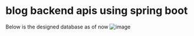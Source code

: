 # blog backend apis using spring boot
Below  is the designed database as of now 
![image](https://github.com/failure64/blogbackend-spring/assets/78782223/18a15660-16ae-4e51-abcc-4b9b7a1a6989)
